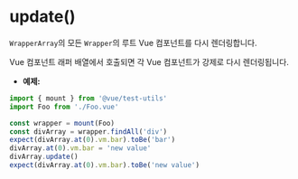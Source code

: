 # update()

`WrapperArray`의 모든 `Wrapper`의 루트 Vue 컴포넌트를 다시 렌더링합니다.

Vue 컴포넌트 래퍼 배열에서 호출되면 각 Vue 컴포넌트가 강제로 다시 렌더링됩니다.


- **예제:**

```js
import { mount } from '@vue/test-utils'
import Foo from './Foo.vue'

const wrapper = mount(Foo)
const divArray = wrapper.findAll('div')
expect(divArray.at(0).vm.bar).toBe('bar')
divArray.at(0).vm.bar = 'new value'
divArray.update()
expect(divArray.at(0).vm.bar).toBe('new value')
```
